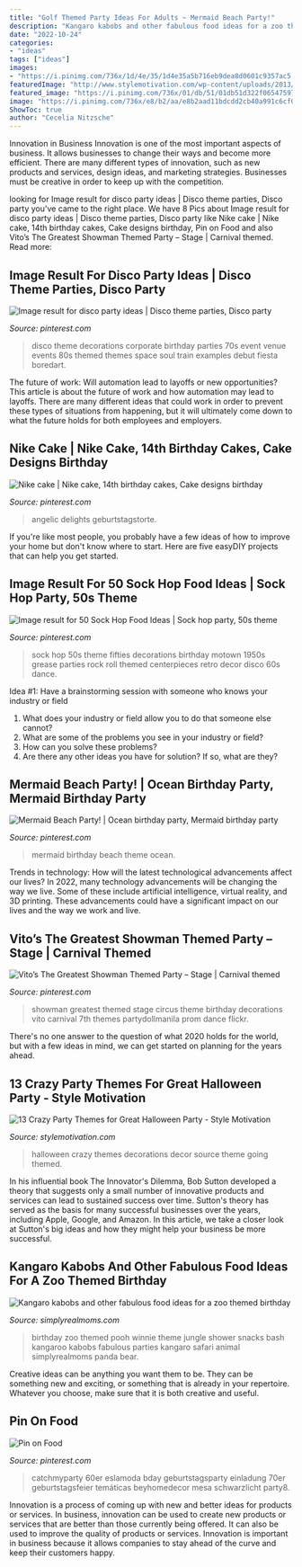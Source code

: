 ```yaml
---
title: "Golf Themed Party Ideas For Adults ~ Mermaid Beach Party!"
description: "Kangaro kabobs and other fabulous food ideas for a zoo themed birthday"
date: "2022-10-24"
categories:
- "ideas"
tags: ["ideas"]
images:
- "https://i.pinimg.com/736x/1d/4e/35/1d4e35a5b716eb9dea8d0601c9357ac5.jpg"
featuredImage: "http://www.stylemotivation.com/wp-content/uploads/2013/10/13-Crazy-Party-Themes-for-Great-Halloween-Party-11-620x743.jpg"
featured_image: "https://i.pinimg.com/736x/01/db/51/01db51d322f0654759714f356c59210a.jpg"
image: "https://i.pinimg.com/736x/e8/b2/aa/e8b2aad11bdcdd2cb40a991c6cf0d2a2.jpg"
ShowToc: true
author: "Cecelia Nitzsche"
---
```



Innovation in Business
Innovation is one of the most important aspects of business. It allows businesses to change their ways and become more efficient. There are many different types of innovation, such as new products and services, design ideas, and marketing strategies. Businesses must be creative in order to keep up with the competition.

	

		
looking for Image result for disco party ideas | Disco theme parties, Disco party you've came to the right place. We have 8 Pics about Image result for disco party ideas | Disco theme parties, Disco party like Nike cake | Nike cake, 14th birthday cakes, Cake designs birthday, Pin on Food and also Vito’s The Greatest Showman Themed Party – Stage | Carnival themed. Read more:
		
    
## Image Result For Disco Party Ideas | Disco Theme Parties, Disco Party

<img loading=lazy src="https://i.pinimg.com/736x/01/db/51/01db51d322f0654759714f356c59210a.jpg" onerror="this.onerror=null;this.src='https://tse2.mm.bing.net/th?id=OIP.aK99eYmTOSlTcGyzIEBD9QHaLH&amp;pid=15.1';" alt="Image result for disco party ideas | Disco theme parties, Disco party">

_Source: pinterest.com_

>disco theme decorations corporate birthday parties 70s event venue events 80s themed themes space soul train examples debut fiesta boredart. 

	

The future of work: Will automation lead to layoffs or new opportunities?
This article is about the future of work and how automation may lead to layoffs. There are many different ideas that could work in order to prevent these types of situations from happening, but it will ultimately come down to what the future holds for both employees and employers.

    
## Nike Cake | Nike Cake, 14th Birthday Cakes, Cake Designs Birthday

<img loading=lazy src="https://i.pinimg.com/736x/e8/b2/aa/e8b2aad11bdcdd2cb40a991c6cf0d2a2.jpg" onerror="this.onerror=null;this.src='https://tse3.mm.bing.net/th?id=OIP.Nwj8TmvghDQwS5kJCP-n3QHaKp&amp;pid=15.1';" alt="Nike cake | Nike cake, 14th birthday cakes, Cake designs birthday">

_Source: pinterest.com_

>angelic delights geburtstagstorte. 

	

If you're like most people, you probably have a few ideas of how to improve your home but don't know where to start. Here are five easyDIY projects that can help you get started.

    
## Image Result For 50 Sock Hop Food Ideas | Sock Hop Party, 50s Theme

<img loading=lazy src="https://i.pinimg.com/736x/39/a9/ca/39a9ca272cc284c3f9d18b8f27117d5b.jpg" onerror="this.onerror=null;this.src='https://tse2.mm.bing.net/th?id=OIP.zycc_FOiUKY_7mK57sxrHgHaJ7&amp;pid=15.1';" alt="Image result for 50 Sock Hop Food Ideas | Sock hop party, 50s theme">

_Source: pinterest.com_

>sock hop 50s theme fifties decorations birthday motown 1950s grease parties rock roll themed centerpieces retro decor disco 60s dance. 

	

Idea #1: Have a brainstorming session with someone who knows your industry or field
1. What does your industry or field allow you to do that someone else cannot? 
2. What are some of the problems you see in your industry or field? 
3. How can you solve these problems? 
4. Are there any other ideas you have for solution? If so, what are they?

    
## Mermaid Beach Party! | Ocean Birthday Party, Mermaid Birthday Party

<img loading=lazy src="https://i.pinimg.com/736x/1d/4e/35/1d4e35a5b716eb9dea8d0601c9357ac5.jpg" onerror="this.onerror=null;this.src='https://tse2.mm.bing.net/th?id=OIP._i4xmI9KS6YYnNtl2euVfQHaKn&amp;pid=15.1';" alt="Mermaid Beach Party! | Ocean birthday party, Mermaid birthday party">

_Source: pinterest.com_

>mermaid birthday beach theme ocean. 

	

Trends in technology: How will the latest technological advancements affect our lives?
In 2022, many technology advancements will be changing the way we live. Some of these include artificial intelligence, virtual reality, and 3D printing. These advancements could have a significant impact on our lives and the way we work and live.

    
## Vito’s The Greatest Showman Themed Party – Stage | Carnival Themed

<img loading=lazy src="https://i.pinimg.com/736x/b4/ac/17/b4ac1763a32cb0f6b17383949fe7cc44.jpg" onerror="this.onerror=null;this.src='https://tse4.mm.bing.net/th?id=OIP.iAuxnEGUPo6RHZeuJHCMNAHaE8&amp;pid=15.1';" alt="Vito’s The Greatest Showman Themed Party – Stage | Carnival themed">

_Source: pinterest.com_

>showman greatest themed stage circus theme birthday decorations vito carnival 7th themes partydollmanila prom dance flickr. 

	

There's no one answer to the question of what 2020 holds for the world, but with a few ideas in mind, we can get started on planning for the years ahead. 

    
## 13 Crazy Party Themes For Great Halloween Party - Style Motivation

<img loading=lazy src="http://www.stylemotivation.com/wp-content/uploads/2013/10/13-Crazy-Party-Themes-for-Great-Halloween-Party-11-620x743.jpg" onerror="this.onerror=null;this.src='https://tse4.mm.bing.net/th?id=OIP.JRySWPCUXgcpyh1QV76MOgHaI4&amp;pid=15.1';" alt="13 Crazy Party Themes for Great Halloween Party - Style Motivation">

_Source: stylemotivation.com_

>halloween crazy themes decorations decor source theme going themed. 

	

In his influential book The Innovator's Dilemma, Bob Sutton developed a theory that suggests only a small number of innovative products and services can lead to sustained success over time. Sutton's theory has served as the basis for many successful businesses over the years, including Apple, Google, and Amazon. In this article, we take a closer look at Sutton's big ideas and how they might help your business be more successful.

    
## Kangaro Kabobs And Other Fabulous Food Ideas For A Zoo Themed Birthday

<img loading=lazy src="http://www.simplyrealmoms.com/wp-content/uploads/2012/11/IMG_4455.jpg" onerror="this.onerror=null;this.src='https://tse4.mm.bing.net/th?id=OIP.mMxaGi7QFe8KtJB2RKJc3QHaLH&amp;pid=15.1';" alt="Kangaro kabobs and other fabulous food ideas for a zoo themed birthday">

_Source: simplyrealmoms.com_

>birthday zoo themed pooh winnie theme jungle shower snacks bash kangaroo kabobs fabulous parties kangaro safari animal simplyrealmoms panda bear. 

	

Creative ideas can be anything you want them to be. They can be something new and exciting, or something that is already in your repertoire. Whatever you choose, make sure that it is both creative and useful.

    
## Pin On Food

<img loading=lazy src="https://i.pinimg.com/736x/1e/9a/a3/1e9aa3b154b79cef052287cfd74e6f07.jpg" onerror="this.onerror=null;this.src='https://tse3.mm.bing.net/th?id=OIP.CFvhL02NFzXhFeOrAaD63wAAAA&amp;pid=15.1';" alt="Pin on Food">

_Source: pinterest.com_

>catchmyparty 60er eslamoda bday geburtstagsparty einladung 70er geburtstagsfeier temáticas beyhomedecor mesa schwarzlicht party8. 

	

Innovation is a process of coming up with new and better ideas for products or services. In business, innovation can be used to create new products or services that are better than those currently being offered. It can also be used to improve the quality of products or services. Innovation is important in business because it allows companies to stay ahead of the curve and keep their customers happy.

